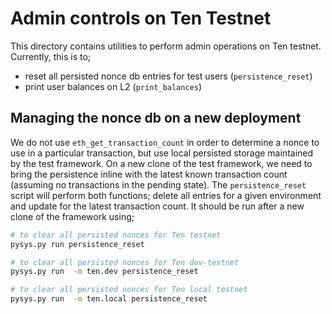 Admin controls on Ten Testnet
=================================
This directory contains utilities to perform admin operations on Ten testnet. Currently, this is to;

- reset all persisted nonce db entries for test users (`persistence_reset`)
- print user balances on L2 (`print_balances`)


Managing the nonce db on a new deployment 
-----------------------------------------
We do not use `eth_get_transaction_count` in order to determine a nonce to use in a particular transaction, but use local
persisted storage maintained by the test framework. On a new clone of the test framework, we need to bring the persistence
inline with the latest known transaction count (assuming no transactions in the pending state). The `persistence_reset` 
script will perform both functions; delete all entries for a given environment and update for the latest transaction
count. It should be run after a new clone of the framework using;

```bash
# to clear all persisted nonces for Ten testnet 
pysys.py run persistence_reset

# to clear all persisted nonces for Ten dev-testnet 
pysys.py run  -m ten.dev persistence_reset

# to clear all persisted nonces for Ten local testnet 
pysys.py run  -m ten.local persistence_reset
```
